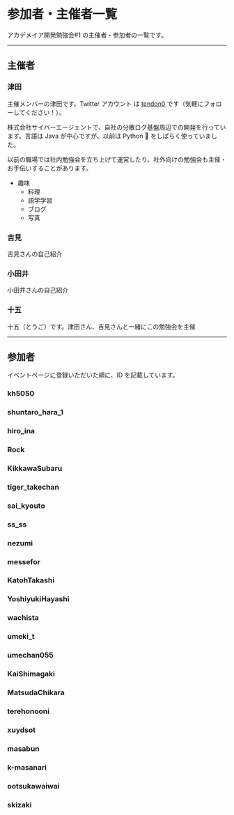 # 参加者・主催者一覧

アカデメイア開発勉強会#1 の主催者・参加者の一覧です。

---

## 主催者

### 津田

主催メンバーの津田です。Twitter アカウント は [tendon0](https://twitter.com/tendon0) です（気軽にフォローしてください！）。

株式会社サイバーエージェントで、自社の分散ログ基盤周辺での開発を行っています。言語は Java が中心ですが、以前は Python :snake: をしばらく使っていました。

以前の職場では社内勉強会を立ち上げて運営したり、社外向けの勉強会も主催・お手伝いすることがあります。

* 趣味
  * 料理
  * 語学学習
  * ブログ
  * 写真

### 吉見

吉見さんの自己紹介

### 小田井

小田井さんの自己紹介

### 十五

十五（とうご）です。津田さん、吉見さんと一緒にこの勉強会を主催

---

## 参加者

イベントページに登録いただいた順に、ID を記載しています。

### kh5050

### shuntaro_hara_1

### hiro_ina

### Rock

### KikkawaSubaru

### tiger_takechan

### sai_kyouto

### ss_ss

### nezumi

### messefor

### KatohTakashi

### YoshiyukiHayashi

### wachista

### umeki_t

### umechan055

### KaiShimagaki

### MatsudaChikara

### terehonooni

### xuydsot

### masabun

### k-masanari

### ootsukawaiwai

### skizaki
